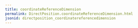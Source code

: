 ```yaml
---
title: coordinateReferenceDimension
permalink: DirectPosition.coordinateReferenceDimension.html
jsonid: directposition_coordinatereferencedimension
---
```

